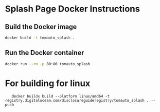 # Splash Page Docker Instructions

## Build the Docker image

```sh
docker build -t tomauto_splash .
```

## Run the Docker container

```sh
docker run --rm -p 80:80 tomauto_splash
```

# For building for linux

```
   docker buildx build --platform linux/amd64 -t registry.digitalocean.com/disclosureguideregistry/tomauto_splash . --push
```